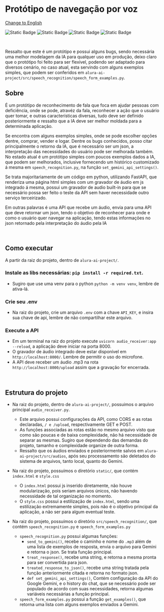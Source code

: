 # Protótipo de navegação por voz

[Change to English](./README)

![Static Badge](https://img.shields.io/badge/Gemini-blue)
![Static Badge](https://img.shields.io/badge/Python-orange)
![Static Badge](https://img.shields.io/badge/FastApi-green)
![Static Badge](https://img.shields.io/badge/JSON-yellow)


<br>

Ressalto que este é um protótipo e possui alguns bugs, sendo necessária uma melhor modelagem da IA para qualquer uso em 
produção, deixo claro que o protótipo foi feito para ser flexível, podendo ser adaptado para diversos cenário, no caso 
atual, esta servindo com alguns exemplos simples, que podem ser conferidos em `alura-ai-project/src/speech_recognition/speech_form_examples.py`.

## Sobre

É um protótipo de reconhecimento de fala que foca em ajudar pessoas com deficiência, onde se pode, atravéz da fala, 
reconhecer a ação que o usuário quer tomar, e outras características diversas, tudo deve ser definido posteriormente e 
ressalto que a IA deve ser melhor moldada para a determinada aplicação.

Se encontra com alguns exemplos simples, onde se pode escolher opções dentre, comprar, vender e logar.
Dentre os bugs conhecidos, posso citar principalmente o retorno da IA, que é necessário ser um json, a interpretação das
necessidades do usuário pode ser melhorada também. No estado atual é um protótipo simples com poucos exemplos dados a IA,
que podem ser melhorados, inclusive fornecendo um histórico customizado á mesma em `speech_recognition.py`, na função 
`set_gemini_api_settings()`.

Se trata majoritariamente de um código em python, utilizando FastAPI, que renderiza uma página html simples com um gravador
de áudio em js integrado á mesma, possui um gravador de audio built-in para que se necessário possa ser feito o teste da API
sem haver necessidade outro serviço terceirizado.

Em outras palavras é uma API que recebe um áudio, envia para uma API que deve retornar um json, tendo o objetivo de
reconhecer para onde e como o usuário quer navegar na aplicação, tendo estas informações no json retornado pela interpretação
do áudio pela IA

<br>

## Como executar

A partir da raiz do projeto, dentro de `alura-ai-project/`.


### Instale as libs necessárias: `pip install -r required.txt`.
* Sugiro que use uma venv para o python `python -m venv venv`, lembre de ativa-lá.

### Crie seu .env
* Na raiz do projeto, crie um arquivo `.env` com a chave `API_KEY`, e insira sua chave de api, lembre de não compartilhar este arquivo.

### Execute a API
* Em um terminal na raiz do projeto execute `uvicorn audio_receiver:app --reload`, a aplicação deve iniciar na porta 8000.
* O gravador de áudio integrado deve estar disponível em `http://localhost:8000/`. Lembre de permitir o uso do microfone.
* A API deve receber um áudio .mp3 na rota `http://localhost:8000/upload` assim que a gravação for encerrada.

<br>

## Estrutura do projeto

* Na raiz do projeto, dentro de `alura-ai-project/`, possuimos o arquivo principal `audio_receiver.py`.
  * Este arquivo possui configurações da API, como CORS e as rotas declaradas, `/ e /upload`, respectivamente GET e POST.
  * As funções associadas as rotas estão no mesmo arquivo visto que como são poucas e de baixa complexidade, não há necessidade de separar as mesmas. Sugiro que dependendo das demandas do projeto, tamanho e complexidade organize de outra forma.
  * Ressalto que os áudios enviados e posteriormente salvos em `alura-ai-project/src/audios`, após seu processamento são deletados do sistema de arquivos, tanto local, quanto do Gemini.


* Na raiz do projeto, possuímos o diretório `static/`, que contém `index.html` e `style.css`
  * O `index.html` possui js inserido diretamente, não houve modularização, pois seriam arquivos únicos, não havendo necessidade de tal organização no momento.
  * O `style.css` possui a estilização de `index.html`, sendo uma estilização extremamente simples, pois não é o objetivo principal da aplicação, a não ser para algum eventual teste.
  

* Na raiz do projeto, possuímos o diretório `src/speech_recognition/`, que contém `speech_recognition.py` e `speech_form_examples.py`
  * `speech_recognition.py` possui algumas funções: <br>
    * `send_to_gemini()`, recebe o caminho e nome do `.mp3` além de uma lista de exemplos de resposta, envia o arquivo para Gemini e retorna o json. Se trata função principal.
    * `treat_response()`, recebe uma string, e retorna a mesma pronta para ser convertida para json.
    * `treated_response_to_json()`, recebe uma string tratada pela função anteriormente citada e retorna no formato json.
    * `def set_gemini_api_settings()`, Contém configuração da API do Google Gemini, e o history do chat, que se necessário pode ser populado de acordo com suas necessidades, retorna algumas variáveis necessárias a função principal.
  * `speech_form_examples.py` possui a função `get_examples()`, que retorna uma lista com alguns exemplos enviados a Gemini.
